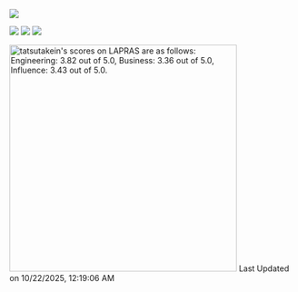 ![](https://komarev.com/ghpvc/?username=takechee&color=green)

[![](https://raw.githubusercontent.com/tkchry/tkchry/main/profile-summary-card-output/github_dark/0-profile-details.svg)](https://github.com/vn7n24fzkq/github-profile-summary-cards)
[![](https://raw.githubusercontent.com/tkchry/tkchry/main/profile-summary-card-output/github_dark/1-repos-per-language.svg)](https://github.com/vn7n24fzkq/github-profile-summary-cards) [![](https://raw.githubusercontent.com/tkchry/tkchry/main/profile-summary-card-output/github_dark/2-most-commit-language.svg)](https://github.com/vn7n24fzkq/github-profile-summary-cards)

<!--START_SECTION:lapras-card-->
<p ><a href="https://lapras.com/public/tatsutakein" target="_blank" rel="noopener noreferrer"><img alt="tatsutakein's scores on LAPRAS are as follows: Engineering: 3.82 out of 5.0, Business: 3.36 out of 5.0, Influence: 3.43 out of 5.0." src="https://lapras-card-generator.vercel.app/api/svg?e=3.82&b=3.36&i=3.43&b1=%23232323&b2=%236d6d6d&i1=%23212121&i2=%23818181&l=en" width="400" ></a>  
Last Updated on 10/22/2025, 12:19:06 AM</p>
<!--END_SECTION:lapras-card-->

